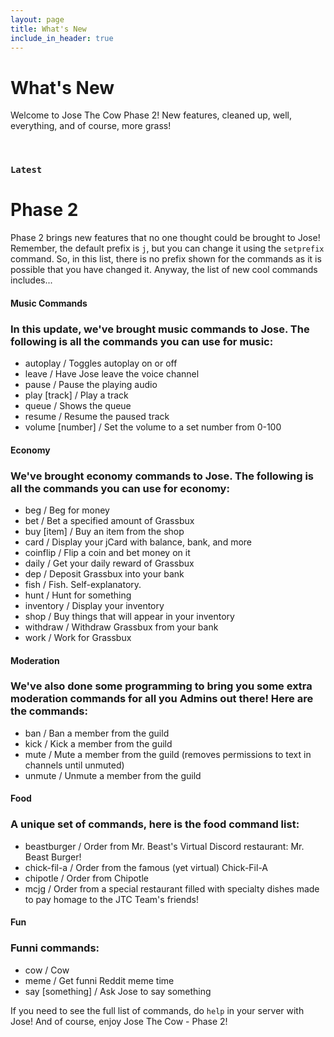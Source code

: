 ```yaml
---
layout: page
title: What's New
include_in_header: true
---
```


# What's New
Welcome to Jose The Cow Phase 2! New features, cleaned up, well, everything, and of course, more grass!

<br>

### `Latest`
# **Phase 2**
Phase 2 brings new features that no one thought could be brought to Jose! Remember, the default prefix is `j`, but you can change it using the `setprefix` command. So, in this list, there is no prefix shown for the commands as it is possible that you have changed it. Anyway, the list of new cool commands includes...

#### Music Commands
### In this update, we've brought music commands to Jose. The following is all the commands you can use for music: 
- autoplay / Toggles autoplay on or off
- leave / Have Jose leave the voice channel
- pause / Pause the playing audio
- play [track] / Play a track
- queue / Shows the queue
- resume / Resume the paused track
- volume [number] / Set the volume to a set number from 0-100
#### Economy
### We've brought economy commands to Jose. The following is all the commands you can use for economy:
- beg / Beg for money
- bet / Bet a specified amount of Grassbux
- buy [item] / Buy an item from the shop
- card / Display your jCard with balance, bank, and more
- coinflip / Flip a coin and bet money on it
- daily / Get your daily reward of Grassbux
- dep / Deposit Grassbux into your bank
- fish / Fish. Self-explanatory.
- hunt / Hunt for something
- inventory / Display your inventory
- shop / Buy things that will appear in your inventory
- withdraw / Withdraw Grassbux from your bank
- work / Work for Grassbux
#### Moderation
### We've also done some programming to bring you some extra moderation commands for all you Admins out there! Here are the commands:
- ban / Ban a member from the guild
- kick / Kick a member from the guild
- mute / Mute a member from the guild (removes permissions to text in channels until unmuted)
- unmute / Unmute a member from the guild
#### Food
### A unique set of commands, here is the food command list:
- beastburger / Order from Mr. Beast's Virtual Discord restaurant: Mr. Beast Burger!
- chick-fil-a / Order from the famous (yet virtual) Chick-Fil-A
- chipotle / Order from Chipotle 
- mcjg / Order from a special restaurant filled with specialty dishes made to pay homage to the JTC Team's friends!
#### Fun
### Funni commands:
- cow / Cow
- meme / Get funni Reddit meme time
- say [something] / Ask Jose to say something

If you need to see the full list of commands, do `help` in your server with Jose! And of course, enjoy Jose The Cow - Phase 2!
